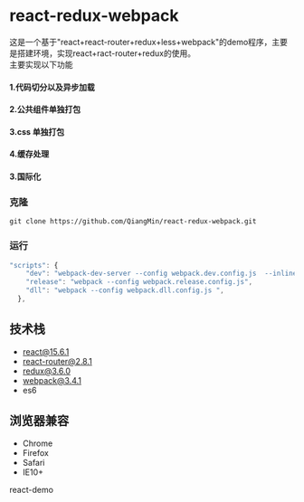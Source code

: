 # react-redux-webpack

这是一个基于"react+react-router+redux+less+webpack"的demo程序，主要是搭建环境，实现react+ract-router+redux的使用。    
主要实现以下功能
#### 1.代码切分以及异步加载
#### 2.公共组件单独打包
#### 3.css 单独打包
#### 4.缓存处理
#### 3.国际化



### 克隆
```
git clone https://github.com/QiangMin/react-redux-webpack.git
```


### 运行

``` js
"scripts": {
    "dev": "webpack-dev-server --config webpack.dev.config.js  --inline --hot --port 8082 ",
    "release": "webpack --config webpack.release.config.js",
    "dll": "webpack --config webpack.dll.config.js ",
  },
```
## 技术栈

- react@15.6.1
- react-router@2.8.1
- redux@3.6.0
- webpack@3.4.1
- es6

## 浏览器兼容

- Chrome
- Firefox
- Safari
- IE10+

react-demo
